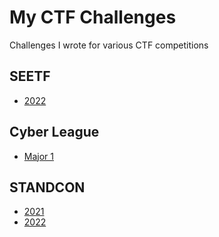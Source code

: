 # My CTF Challenges

Challenges I wrote for various CTF competitions

## SEETF

- [2022](./SEETF-2022/)

## Cyber League

- [Major 1](./Cyber-League-M1/)

## STANDCON

- [2021](./STANDCON-2021/)
- [2022](./STANDCON-2022/)